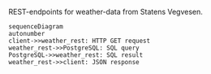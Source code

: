 REST-endpoints for weather-data from Statens Vegvesen.

```mermaid
sequenceDiagram
autonumber
client->>weather_rest: HTTP GET request
weather_rest->>PostgreSQL: SQL query
PostgreSQL->>weather_rest: SQL result
weather_rest->>client: JSON response
```